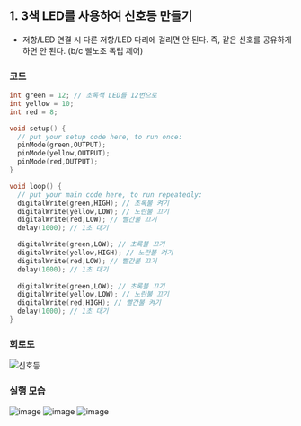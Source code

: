 ## **1. 3색 LED를 사용하여 신호등 만들기**

* 저항/LED 연결 시 다른 저항/LED 다리에 걸리면 안 된다. 즉, 같은 신호를 공유하게 하면 안 된다. (b/c 빨노초 독립 제어)

### **코드**
```c
int green = 12; // 초록색 LED를 12번으로
int yellow = 10; 
int red = 8; 

void setup() {
  // put your setup code here, to run once:
  pinMode(green,OUTPUT);
  pinMode(yellow,OUTPUT);
  pinMode(red,OUTPUT);
}

void loop() {
  // put your main code here, to run repeatedly: 
  digitalWrite(green,HIGH); // 초록불 켜기
  digitalWrite(yellow,LOW); // 노란불 끄기
  digitalWrite(red,LOW); // 빨간불 끄기
  delay(1000); // 1초 대기

  digitalWrite(green,LOW); // 초록불 끄기
  digitalWrite(yellow,HIGH); // 노란불 켜기
  digitalWrite(red,LOW); // 빨간불 끄기
  delay(1000); // 1초 대기
  
  digitalWrite(green,LOW); // 초록불 끄기
  digitalWrite(yellow,LOW); // 노란불 끄기
  digitalWrite(red,HIGH); // 빨간불 켜기
  delay(1000); // 1초 대기
}
```

### **회로도**
![신호등](https://user-images.githubusercontent.com/78032658/113432748-ec543680-9418-11eb-9068-1c87091a7c1a.png)

### **실행 모습**
![image](https://user-images.githubusercontent.com/78032658/113432849-13ab0380-9419-11eb-8e0b-4a5bcbd8fe3c.png)
![image](https://user-images.githubusercontent.com/78032658/113432857-160d5d80-9419-11eb-8aec-1bd9064b6489.png)
![image](https://user-images.githubusercontent.com/78032658/113432864-19a0e480-9419-11eb-8969-72d8bcefd4c4.png)

